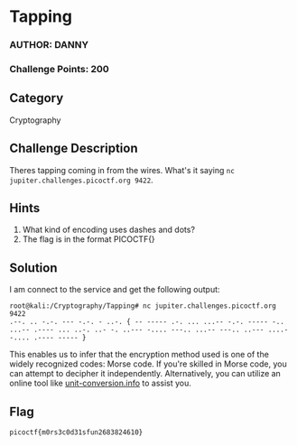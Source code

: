 # Tapping
### AUTHOR: DANNY 
### Challenge Points: 200

## Category
Cryptography

## Challenge Description
Theres tapping coming in from the wires. What's it saying `nc jupiter.challenges.picoctf.org 9422`.
## Hints
1. What kind of encoding uses dashes and dots?
2. The flag is in the format PICOCTF{}
## Solution
I am connect to the service and get the following output:
```console
root@kali:/Cryptography/Tapping# nc jupiter.challenges.picoctf.org 9422
.--. .. -.-. --- -.-. - ..-. { -- ----- .-. ... ...-- -.-. ----- -.. ...-- .---- ... ..-. ..- -. ..--- -.... ---.. ...-- ---.. ..--- ....- -.... .---- ----- }
```
This enables us to infer that the encryption method used is one of the widely recognized codes: Morse code. If you're skilled in Morse code, you can attempt to decipher it independently. Alternatively, you can utilize an online tool like [unit-conversion.info](http://www.unit-conversion.info/texttools/morse-code/) to assist you.
## Flag
`picoctf{m0rs3c0d31sfun2683824610}`